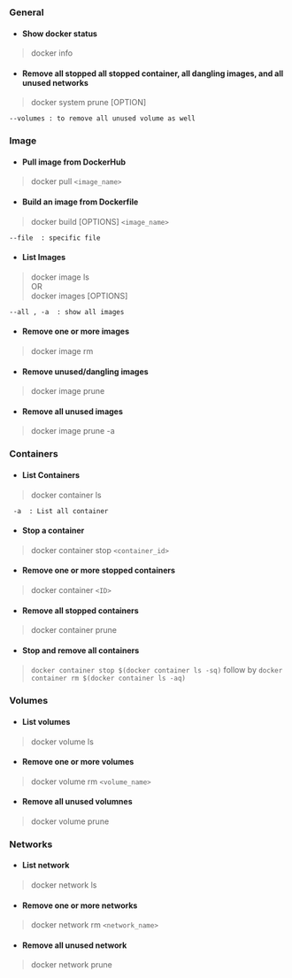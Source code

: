 ### General 
* #### Show docker status 
>docker info
* #### Remove all stopped all stopped container, all dangling images, and all unused networks
>docker system prune [OPTION]
```
--volumes : to remove all unused volume as well
```

<!--  END OF GENERAL -------------------------------------------------------------->



### Image

* #### Pull image from DockerHub 
> docker pull `<image_name>`

* #### Build an image from Dockerfile 
>docker build [OPTIONS] `<image_name>`
```
--file  : specific file 
```

* #### List Images 
>docker image ls  
OR  
>docker images [OPTIONS]
```
--all , -a  : show all images 
```

* #### Remove one or more images 
>docker image rm 
* #### Remove unused/dangling images 
>docker image prune 
* #### Remove all unused images 
>docker image prune -a

<!--  END OF IMAGE -------------------------------------------------------------->
 
 
 
### Containers 
* #### List Containers 
>docker container ls  
```
 -a  : List all container 
```
* #### Stop a container 
>docker container stop `<container_id>`
* #### Remove one or more stopped containers 
>docker container `<ID>`
* #### Remove all stopped containers 
>docker container prune 
* #### Stop and remove all containers 
>`docker container stop $(docker container ls -sq)` follow by `docker container rm $(docker container ls -aq)`


<!--  END OF CONTAINER -------------------------------------------------------------->


### Volumes 
* #### List volumes  
>docker volume ls
* #### Remove one or more volumes 
>docker volume rm `<volume_name>`
* #### Remove all unused volumnes 
>docker volume prune 


<!--  END OF VOLUME -------------------------------------------------------------->


### Networks 
* #### List network
>docker network ls 
* #### Remove one or more networks 
>docker network rm `<network_name>`
* #### Remove all unused network 
>docker network prune

